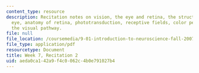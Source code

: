 ```yaml
---
content_type: resource
description: Recitation notes on vision, the eye and retina, the structure of the
  eye, anatomy of retina, phototransduction, receptive fields, color perception, and
  the visual pathway.
file: null
file_location: /coursemedia/9-01-introduction-to-neuroscience-fall-2007/aeda0ca142a9f4c0062c4b0e791027b4_wk07_9_01_r04.pdf
file_type: application/pdf
resourcetype: Document
title: Week 7, Recitation 2
uid: aeda0ca1-42a9-f4c0-062c-4b0e791027b4
---
```

